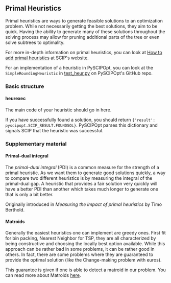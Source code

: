 ## Primal Heuristics

Primal heuristics are ways to generate feasible solutions to an optimization problem. While not necessarily getting the best solutions, they aim to be quick. Having the ability to generate many of these solutions throughout the solving process may allow for pruning additional parts of the tree or even solve subtrees to optimality.

For more in-depth information on primal heuristics, you can look at [How to add primal heuristics](https://www.scipopt.org/doc/html/HEUR.php) at SCIP's website.

For an implementation of a heuristic in PySCIPOpt, you can look at the `SimpleRoundingHeuristic` in [test_heur.py](https://github.com/scipopt/PySCIPOpt/blob/master/tests/test_heur.py) on PySCIPOpt's GitHub repo.

### Basic structure

#### heurexec

The main code of your heuristic should go in here.

If you have successfully found a solution, you should return `{'result': pyscipopt.SCIP_RESULT.FOUNDSOL}`. PySCIPOpt parses this dictionary and signals SCIP that the heuristic was successful. 



### Supplementary material

#### Primal-dual integral 

The *primal-dual integral* (PDI) is a common measure for the strength of a primal heuristic. As we want them to generate good solutions quickly, a way to compare two different heuristics is by measuring the integral of the primal-dual gap. A heuristic that provides a fair solution very quickly will have a better PDI than another which takes much longer to generate one that is only a bit better.

Originally introduced in *Measuring the impact of primal heuristics* by Timo Berthold.

#### Matroids

Generally the easiest heuristics one can implement are greedy ones. First fit for bin packing, Nearest Neighbor for TSP, they are all characterized by being constructive and choosing the locally best option available. While this approach can be rather bad in some problems, it can be rather good in others. In fact, there are some problems where they are guaranteed to provide the optimal solution (like the Change-making problem with euros). 

This guarantee is given if one is able to detect a matroid in our problem. You can read more about Matroids [here](https://www.jeremykun.com/2014/08/26/when-greedy-algorithms-are-perfect-the-matroid/).